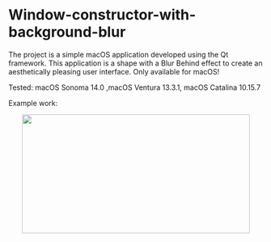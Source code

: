# Window-constructor-with-background-blur

The project is a simple macOS application developed using the Qt framework.
This application is a shape with a Blur Behind effect to create an aesthetically pleasing user interface. Only available for macOS!

Tested: macOS Sonoma 14.0 ,macOS Ventura 13.3.1, macOS Catalina 10.15.7

Example work:
<p align="center">  <img src="https://github.com/AndriyPetrovic/Window-constructor-with-background-blur/blob/main/photoExamples.png" width="450" height="235">
</p>
